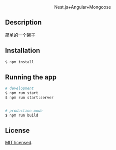 <p align="center">
Nest.js+Angular+Mongoose
</p>

## Description

简单的一个架子

## Installation

```bash
$ npm install
```

## Running the app

```bash
# development
$ npm run start
$ npm run start:server


# production mode
$ npm run build
```



## License

  [MIT licensed](LICENSE).
